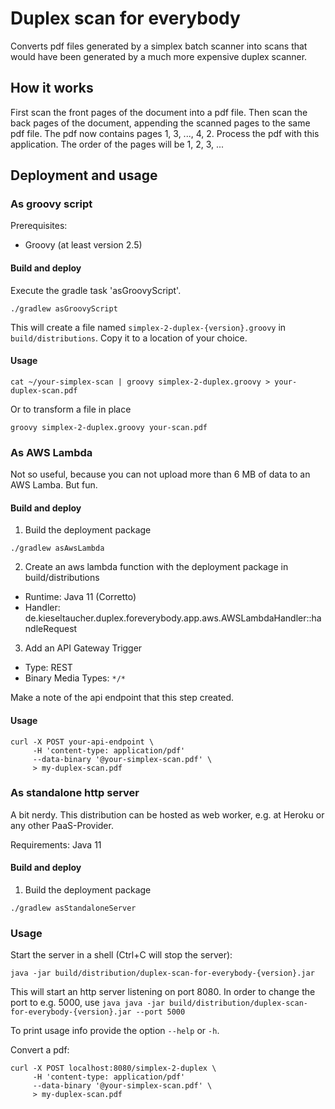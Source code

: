 # Duplex scan for everybody

Converts pdf files generated by a simplex batch scanner into scans that would have been generated by a much more expensive duplex scanner.

## How it works

First scan the front pages of the document into a pdf file.
Then scan the back pages of the document, appending the scanned pages to the same pdf file.
The pdf now contains pages 1, 3, ..., 4, 2.
Process the pdf with this application. The order of the pages will be 1, 2, 3, ...

## Deployment and usage

### As groovy script

Prerequisites:

* Groovy (at least version 2.5)

#### Build and deploy

Execute the gradle task 'asGroovyScript'.

```
./gradlew asGroovyScript
```

This will create a file named `simplex-2-duplex-{version}.groovy` in `build/distributions`. Copy it to a location of your choice.

#### Usage

```
cat ~/your-simplex-scan | groovy simplex-2-duplex.groovy > your-duplex-scan.pdf 
```

Or to transform a file in place
```
groovy simplex-2-duplex.groovy your-scan.pdf
```

### As AWS Lambda

Not so useful, because you can not upload more than 6 MB of data to an AWS Lamba. But fun.

#### Build and deploy

1. Build the deployment package

```
./gradlew asAwsLambda
```

2. Create an aws lambda function with the deployment package in build/distributions

* Runtime: Java 11 (Corretto)
* Handler: de.kieseltaucher.duplex.foreverybody.app.aws.AWSLambdaHandler::handleRequest

3. Add an API Gateway Trigger

* Type: REST
* Binary Media Types: `*/*`

Make a note of the api endpoint that this step created.

#### Usage

```
curl -X POST your-api-endpoint \
     -H 'content-type: application/pdf' 
     --data-binary '@your-simplex-scan.pdf' \
     > my-duplex-scan.pdf
```

### As standalone http server

A bit nerdy. This distribution can be hosted as web worker, e.g. at Heroku or any other PaaS-Provider.

Requirements: Java 11

#### Build and deploy

1. Build the deployment package

```
./gradlew asStandaloneServer
```

### Usage

Start the server in a shell (Ctrl+C will stop the server):
```
java -jar build/distribution/duplex-scan-for-everybody-{version}.jar
```

This will start an http server listening on port 8080.
In order to change the port to e.g. 5000, use `java java -jar build/distribution/duplex-scan-for-everybody-{version}.jar --port 5000`

To print usage info provide the option `--help` or `-h`.

Convert a pdf:

```
curl -X POST localhost:8080/simplex-2-duplex \
     -H 'content-type: application/pdf' 
     --data-binary '@your-simplex-scan.pdf' \
     > my-duplex-scan.pdf
```

